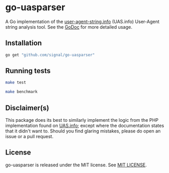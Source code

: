 # go-uasparser

A Go implementation of the [user-agent-string.info](http://user-agent-string.info/) (UAS.info)
User-Agent string analysis tool. See the [GoDoc](http://godoc.org/github.com/signal/go-uasparser)
for more detailed usage.

## Installation

```sh
go get "github.com/signal/go-uasparser"
```

## Running tests

```sh
make test
```

```sh
make benchmark
```

## Disclaimer(s)

This package does its best to similarly implement the logic from the PHP implementation found on
[UAS.info](http://user-agent-string.info/download); except where the documentation states that it didn't
want to. Should you find glaring mistakes, please do open an issue or a pull request.

## License

go-uasparser is released under the MIT license. See [MIT LICENSE](https://github.com/signal/go-uasparser/blob/master/MIT-LICENSE).
